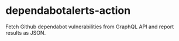 # dependabotalerts-action
Fetch Github dependabot vulnerabilities from GraphQL API and report results as JSON.
